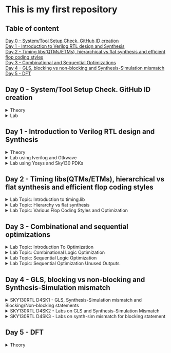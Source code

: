 # This is my first repository

## Table of content

[Day 0 - System/Tool Setup Check. GitHub ID creation](https://github.com/ariefsulaiman/sd-training/blob/main/Readme.md#day-0---systemtool-setup-check-github-id-creation)\
[Day 1 - Introduction to Verilog RTL design and Synthesis](https://github.com/ariefsulaiman/sd-training/blob/main/Readme.md#day-1---introduction-to-verilog-rtl-design-and-synthesis)\
[Day 2 - Timing libs(QTMs/ETMs), hierarchical vs flat synthesis and efficient flop coding styles](https://github.com/ariefsulaiman/sd-training/blob/main/Readme.md#day-2---timing-libsqtmsetms-hierarchical-vs-flat-synthesis-and-efficient-flop-coding-styles)\
[Day 3 - Combinational and Sequential Optimizations](https://github.com/ariefsulaiman/sd-training/blob/main/Readme.md#day-3---combinational-and-sequential-optimizations)\
[Day 4 - GLS, blocking vs non-blocking and Synthesis-Simulation mismatch](https://github.com/ariefsulaiman/sd-training/blob/main/Readme.md#day-4---gls-blocking-vs-non-blocking-and-synthesis-simulation-mismatch)\
[Day 5 - DFT](https://github.com/ariefsulaiman/sd-training/blob/main/Readme.md#day-5---dft)

## Day 0 - System/Tool Setup Check. GitHub ID creation
<details>
  <summary>Theory</summary>
 

### Theory
The term **"IC packaging"** describes the material that holds a semiconductor device. The circuit material is enclosed in a package to prevent rust or physical damage and to enable attachment of the electrical contacts linking it to the printed circuit board (PCB). There are many different types of integrated circuits, and as a result, there are many IC packaging system designs to take into account. This is because various circuit designs will require various requirements for their exterior casing.\
Example of package - Quadruple in-line package (QIP) and Dual in-line package (DIP).

![image](https://user-images.githubusercontent.com/118953928/203929575-c1a4f6b4-530c-4778-bda4-69649a140961.png)
![image](https://user-images.githubusercontent.com/118953928/203929823-5436c544-0933-4c5f-b9b6-09d5637fb1ab.png)

**Pad** - used to connect inside (core) to outside (I/O), good at ESD protection to prevent charge coming from outside damage the core inside.\
**Core** - consists of all the main logic gate (NMOS/PMOS) and cell block such as macro cell and foundry IP's.\
**I/O** - help in communication between die with external and will be connected to die by using wire bonding.\
**Wire Bonding** - method of making interconnections between an integrated circuit (IC) or other semiconductor device and its packaging during semiconductor device fabrication.\
**Macro** - a simple core/cell with simple functionality and can be easily found online.\
**Foundry IP's** - cell with more specific functionality and the design was patent/owned by a company. Has higher value compared to macro.


**Synthesis Flow**\
Convert software's instructions which is written in high level language to gate level language/machine language which is normally in binary format.
![image](https://user-images.githubusercontent.com/118953928/203932543-03c7cf3e-1d1c-4771-98bd-f1b03b06856e.png)
Specification/instructions written in RTL (high-level language such as C, C++ or Java) as inputs.
Compiler will compile the instruction into assembly language (.exe).
Assembler will then convert assembly language into gate level language (low-level language.machine language) which is in binary format (operands), and it is the language understood by a computer.
</details>

<details>
  <summary>Lab</summary>
 
### Lab
![Day0](https://user-images.githubusercontent.com/118953928/205473351-53f8d06d-b517-41cb-832d-c3b92b0b8233.jpg)
 
  </details>

## Day 1 - Introduction to Verilog RTL design and Synthesis
<details>
  <summary>Theory</summary>
 

### Theory
* **Design** is a set of Verilog code for the design work as intended.
* **RTL Design** is the behavioural representation of the required specification.
* **Simulator** is a method to check design and simulate the design. In this topic, the tool used is iverilog.
* **Testbench** is the setup of test vector to check it output match with the specs to test the functionality.
* **IVerilog** is a Verilog simulation and synthesis tool that is available for free. it take a design and a testbench as a input and it converts Verilog source code into a value change dump format (VCD file).
* **GTKWave** is a fully featured GTK+ wave reader for Unix, Win32, and Mac OSX that reads and displays LXT, LXT2, VZT, FST, and GHW and Verilog VCD/EVCD files. GTKWave is the best open source free wave viewer and the IVerilog developer recommends to use it.
* **Synthesizer** is a tool used for converting RTL to Netlist. In this topic, the synthesizer used is Yosys.
* **Yosys** is a framework for Verilog RTL synthesis. it takes a design and a .lib and it converts it into a netlist file.

* **Synthesis** is the process to converting RTL to gate level translation. The design is converted into gate. The connections are made between gates. The output of this process is called netlist.

What is .lib?
* A LIB file is a documentation of timing and power parameters related with cells in a technology node's standard cell library. A lib file is mainly a timing model file that comprises the cell delay, cell transition time, setup and hold time requirements. It may contain variation of a single cell. For example, slow medium and fast cell.

Why do we need variation of cell?
* Slow, fast and medium synthesis libraries are provided for timing-based synthesis. The slow lib is used for Hold time and the fast lib is used for Setup time checks. Achieve a maximum clock speed (minimum clock period), means better performance.  But that not always true because it should not too fast because hold violation might happen. So sometimes we need cell that can work slowly. 

How to get a faster/slower cells
* In digital logic circuit, to get a faster cell the charge-discharge of a capacitance need to be fast. To get a faster charge-discharge of a capacitance the transistor needs to be bigger to be able of sourcing more current. The wider transistor means more area and power it gets. There will always be a trade of between speed, area and power.

| Faster cell  | Slower cells |
| ------------- | ------------- |
| Low Delay  | More Delay  |
| Wider Transistor  | Narrow Transistor  |
| More Area  | Less Area  |
| More Power  | Less Power |
</details>
 
<details>
  <summary>Lab using Iverilog and Gtkwave</summary>  

**Lab 1: Introduction to lab** 

Task --> Cloning the directory from Github into machine
![image](https://user-images.githubusercontent.com/118953928/205473699-d51db95c-31fe-4583-b6fd-bfe48b1a1c62.png)


**Lab 2: Introduction iverilog gtkwave part 1** 

Task --> Setting up and opening the GTKwave\
The verilog file and testbench need to be compile by iverilog to create a a.out. Executing a.out to create vcd file for the GTKwave to read the file.
![image](https://user-images.githubusercontent.com/118953928/205474522-5ff4bd08-2950-4745-ab93-f5dc98cf919b.png)
![image](https://user-images.githubusercontent.com/118953928/205474452-7bdd8af4-8a20-4549-a897-1267c5663269.png)

  
**Lab 2: Introduction iverilog gtkwave part 2** 

Task --> Open the design file and the testbench file\
![image](https://user-images.githubusercontent.com/118953928/205474955-6169a528-89d9-4842-bb40-f536162e729d.png)
![image](https://user-images.githubusercontent.com/118953928/205474904-bd3460b3-f911-42e9-92f5-3492da540a15.png)

**Summary of command used**
| Command  | Detail |
| ------------- | ------------- |
| git clone \<linkfromgithub> | Copying the directory from Github into the machine  |
| iverilog good_mux.v tb_good_mux.v  |  Compile verilog design and testbench and create a.out file |
| ./a.out  | Run the simulation. vcd file is created  |
| gtkwave tb_good_mux.vcd  | View the simulation results graphically |
</details>
    
    
<details>
  <summary>Lab using Yosys and Sky130 PDKs</summary>  
  
### Lab using Yosys and Sky130 PDKs
**Lab 3: Good mux Part 1** 
Task --> Opening up Yosys\
![yosys](https://user-images.githubusercontent.com/118953928/205495328-f2b7ee41-6f4a-41a3-88e5-bbb2715046c8.JPG)

Task --> Read library, Read design, Synthesis, Generate netlists for the specified cell library, Display logic circuit 
![image](https://user-images.githubusercontent.com/118953928/205495758-f4c95477-6352-468f-afba-ff9bfdb3eab0.png)
![show](https://user-images.githubusercontent.com/118953928/205496208-f9e15299-ce6c-4de1-a3cf-1a6ccbc28eed.JPG)


**Command used**
| Command  | Detail |
| ------------- | ------------- |
| read_liberty -lib ../my_lib/lib/sky*.lib | Read library  |
| read_verilog good_mux.v  |  Read design |
| synth -top good_mux  | Synthesis  |
| abc -liberty ../lib/sky*.lib  | Generate netlists for the specified cell library |
| show  | Display logic circuit |

**Lab 3: Good mux Part 2** \
Task --> Understanding the logic circuit\
The circuit from the video is different from my result when showing the logic circuit. The logic circuit on the video show there is 1 nand, 1 clk inverter and and 1 02ai gate. My logic just show a whole block of mux. I think because there a Mux2x1 in the standard cell library so, there is no need divide for each logic gate for the same function.

**Lab 3: Good mux Part 3** \
Task --> write netlist, open netlist in vim\
![image](https://user-images.githubusercontent.com/118953928/205530077-76f2415f-9395-4382-bcde-d8bcaf1702ea.png)
![image](https://user-images.githubusercontent.com/118953928/205529961-5039b4ae-e1f4-4f02-91d2-c3223c1b8ae5.png)

Task --> Simplify netlist, open simplify netlist in vim\
![image](https://user-images.githubusercontent.com/118953928/205530977-bbb4cc7c-29dd-46f0-98f6-13f33b9e53ee.png)
![image](https://user-images.githubusercontent.com/118953928/205530696-f1c08a2f-260d-4edd-9a51-ab765747d951.png)

**Command used**
| Command  | Detail |
| ------------- | ------------- |
| write_verilog good_mux_netlist.v | Generate the netlist.v  |
| !vim good_mux_netlist.v  |  Open the generated netlist |
| write_verilog -noattr good_mux_netlist.v  | Simplify the netlist  |
</details>

 
 
## Day 2 - Timing libs(QTMs/ETMs), hierarchical vs flat synthesis and efficient flop coding styles
<details>
  <summary>Lab Topic: Introduction to timing.lib</summary>
  
#### Lab Topic: Introduction to timing.lib

> 1. Structure of .lib
- vim../my_lib/lib/sky130_fd_sc_hd_tt_025C_1v80.lib --> Open the .lib
- :syn off --->switch off the syntax --> Turn off syntax colour
![Slide1](https://user-images.githubusercontent.com/118953928/206137095-3ebec90c-93ce-4fb5-8d1f-ebb0b9caaf7c.JPG) 
> > Note\
Tt: typical(fast/slow/typical)\
C= temperature\
V= voltage

> 2. Variation of cells in .lib
- :vsp ../my_lib/verilog_model/sky130_fd_sc_hd.v --> Open the file that conatin all detail and behavioural 
![Slide2](https://user-images.githubusercontent.com/118953928/206137566-7766f8be-4773-4639-8baf-4edb2ca412c0.JPG)

> 3. Behavioral code of the cell inside .lib
![Slide3](https://user-images.githubusercontent.com/118953928/206137854-c5bd555f-6603-466e-9dbb-7d64a9ff66f1.JPG)

> 4. Cell information from the verilog model structure
![Slide4](https://user-images.githubusercontent.com/118953928/206138828-932f5ec7-f87c-4fb1-af37-9bcc2cef0868.JPG)
![Slide5](https://user-images.githubusercontent.com/118953928/206138884-1624071d-fcc1-4a0f-8fc2-8472a2f5c5fe.JPG)
![Slide6](https://user-images.githubusercontent.com/118953928/206138911-3ba7e73a-696d-4b1e-a756-2e8bd64a6a93.JPG)
![Slide7](https://user-images.githubusercontent.com/118953928/206138953-0ef3b587-f741-40e8-ad79-44fa546504dc.JPG)

> 5. Variation of cells 
![Slide8](https://user-images.githubusercontent.com/118953928/206139251-5d402e51-e8af-4fef-a9dd-b491e2e00f9b.JPG)
</details>
  
  <details>
  <summary>Lab Topic: Hierarchy vs flat synthesis</summary>

> 1. Opening & understanding multiple module
Command : Gvim multiple_module.v
![Slide10](https://user-images.githubusercontent.com/118953928/206141163-bf473bc1-6ec1-422c-8144-b2c653956b0e.JPG)

> 2. Synthesis of the mutiples_modules\
- Command:\
![image](https://user-images.githubusercontent.com/118953928/206324204-07a98b64-97ed-4249-b865-41c744635086.png)
- Result\
![Slide11](https://user-images.githubusercontent.com/118953928/206141431-fd95d8c1-d75d-4858-9e36-25d6fa5f3d80.JPG)
![Slide12](https://user-images.githubusercontent.com/118953928/206141606-5eb3b4ca-c44f-4c24-aabc-651399d64f21.JPG)
![Slide13](https://user-images.githubusercontent.com/118953928/206141624-3be9de33-6b54-4c8c-9c4d-66fe5fb32fcc.JPG)


> 3. Revision
![Slide14](https://user-images.githubusercontent.com/118953928/206142219-cd6ca58e-eba7-47de-b4b3-def8389733b7.JPG)
![Slide15](https://user-images.githubusercontent.com/118953928/206142232-04f06038-e6a3-4ebe-af71-7b0a8ba1d07c.JPG)

> 4. Flatten the multiple_modules
- Code
![image](https://user-images.githubusercontent.com/118953928/206327140-c5782660-28bd-4ce1-a816-c8745c15adcc.png)

- Result
![Slide17](https://user-images.githubusercontent.com/118953928/206142853-3fb1077f-66ec-4889-b5c1-30051c572806.JPG)

> 5. Synthesizing sub module from the multiple_modules.v
![Slide18](https://user-images.githubusercontent.com/118953928/206143146-e0457ba3-8d37-492d-a0c1-81cb3b61c974.JPG)
</details>
  
<details>
  <summary>Lab Topic: Various Flop Coding Styles and Optimization</summary>

> 1. Flip-flop
![Slide19](https://user-images.githubusercontent.com/118953928/206143268-69ceaa31-11a7-4247-a29a-d0207a38e90f.JPG)

> 2. Asynchronous D-flip-flop
![Slide20](https://user-images.githubusercontent.com/118953928/206143520-1255fd04-4a40-424c-a237-032e2c787a95.JPG)

> 3. Synchronous D-flip-flop 
 ![Slide21](https://user-images.githubusercontent.com/118953928/206143701-d312c8cc-ab25-45b7-82cc-1550dac40601.JPG)
 
> 4. Simulating asynchronous D-flip-flop (reset)
![Slide22](https://user-images.githubusercontent.com/118953928/206145248-1ae21d67-2b54-4b78-aec0-c8901a992726.JPG)

> 5. Simulating asynchronous D-flip-flop (set)
![Slide23](https://user-images.githubusercontent.com/118953928/206145497-e9dc8277-071a-4c43-ada1-ccc73f99ace2.JPG)

> 6. Simulating synchronous D-flip-flop (set)
![Slide24](https://user-images.githubusercontent.com/118953928/206146136-f453b94e-d04f-49cd-b48c-20b9dbcf3a2c.JPG)

> 7. Synthesis asynchronous D-flip-flop (reset)
- Coding
![image](https://user-images.githubusercontent.com/118953928/206331269-3758d609-38e0-4574-9a23-3107c91b9fbf.png)

- Result
![Slide25](https://user-images.githubusercontent.com/118953928/206146468-6dfa53aa-176d-453a-b616-eb564bcf1226.JPG)

> 8. Synthesis asynchronous D-flip-flop (set)
- Coding
![image](https://user-images.githubusercontent.com/118953928/206332007-7e17fbb5-0cc7-4706-8376-7241cc3a6c52.png)

- Result
![Slide26](https://user-images.githubusercontent.com/118953928/206146624-4c772154-6d39-4e27-94c3-672f8ed407f8.JPG)

> 9. Synthesis synchronous D-flip-flop (set)
- Coding
![image](https://user-images.githubusercontent.com/118953928/206332774-93ae20f7-76f0-4180-aee8-06aef2f28db5.png)

- Result
![Slide27](https://user-images.githubusercontent.com/118953928/206146881-9e14fce8-a6f1-4e8b-ada4-0e6893208aa2.JPG)

> 10. Interesting optimization of mult2 & mult8
![Slide29](https://user-images.githubusercontent.com/118953928/206148279-9ad0b948-e6a5-46d8-b144-59accbf662dd.JPG)

> 11. Synthesis of mult2
- Coding
![image](https://user-images.githubusercontent.com/118953928/206333632-ecda2517-5acc-4139-869c-d4282ebe9112.png)

- Result
![Slide30](https://user-images.githubusercontent.com/118953928/206148447-51663683-b8e6-4bbc-ac26-a01c7d6efec7.JPG)

> 12. Interesting optimization of mult8
![Slide31](https://user-images.githubusercontent.com/118953928/206148687-291127bd-d7db-4af5-9321-5e4588dd5dfd.JPG)

> 13. Synthesis of mult8
- Coding
![image](https://user-images.githubusercontent.com/118953928/206334190-689c0da2-029d-4be5-82ad-b495b0ede65d.png)

- Result
![Slide32](https://user-images.githubusercontent.com/118953928/206148944-64e5a680-2385-48f5-bf21-22e22dbad88c.JPG)
</details>
  
## Day 3 - Combinational and sequential optimizations

<details>
  <summary>Lab Topic: Introduction To Optimization</summary>  

> Combinational Logic Optimization
![Slide2](https://user-images.githubusercontent.com/118953928/206737731-3b98b2c1-5cc1-4d5c-8bea-f80e394e3f51.JPG)
![Slide3](https://user-images.githubusercontent.com/118953928/206737745-294ff8f0-c640-4aec-8b93-4d37092f7ad5.JPG)
![Slide4](https://user-images.githubusercontent.com/118953928/206737755-7fa69913-b322-4f3e-bb75-4271992ed91b.JPG)

> Sequential Constant Optimization (D-FF with reset signal)
![Slide5](https://user-images.githubusercontent.com/118953928/206738058-c1fa725f-dce3-4970-a66f-49a9ca483a24.JPG)

> Sequential Constant Optimization (D-FF with set signal)
![Slide6](https://user-images.githubusercontent.com/118953928/206738071-79327fe0-fe76-4c31-9efd-2b09197664a0.JPG)

> State Optimization 
![Slide7](https://user-images.githubusercontent.com/118953928/206738105-e6aa77a0-7cc5-4856-9814-5a200b8509d5.JPG)
</details>
  
<details>
  <summary>Lab Topic: Combinational Logic Optimization</summary>

> opt_check.v
![Slide9](https://user-images.githubusercontent.com/118953928/206738385-fe0c1beb-2bd2-46ef-885e-075936e0fa5b.JPG)
![Slide10](https://user-images.githubusercontent.com/118953928/206738396-00a40586-19a3-41f3-ae38-383a53e51700.JPG)
![Slide11](https://user-images.githubusercontent.com/118953928/206738406-be0f1c3f-0f63-4056-8571-b4638e577a6f.JPG)

> opt_check2.v
![Slide12](https://user-images.githubusercontent.com/118953928/206738487-c8037e3e-52b4-4c6c-9acd-17a501013462.JPG)
![Slide13](https://user-images.githubusercontent.com/118953928/206738495-62658e89-7acb-4710-9999-51dd3ba71f01.JPG)
![Slide14](https://user-images.githubusercontent.com/118953928/206738501-a1808382-252e-4d1d-8c2c-bf1940f752d0.JPG)

> opt_check3.v
![Slide15](https://user-images.githubusercontent.com/118953928/206738616-724c88cb-bf4d-4e1c-8f01-8485ddd501d6.JPG)
![Slide16](https://user-images.githubusercontent.com/118953928/206738623-560d219c-8645-4754-b856-20df1b5f0bc3.JPG)
![Slide17](https://user-images.githubusercontent.com/118953928/206738625-e743d7cd-c7e5-4664-94b9-edb0ef9d2bf6.JPG)

> opt_check4.v
![Slide18](https://user-images.githubusercontent.com/118953928/206738716-5a33c98b-a3cb-42ec-9a73-894f890fd7de.JPG)
![Slide19](https://user-images.githubusercontent.com/118953928/206738721-7e485eb5-85eb-4b43-b268-8c42733aa759.JPG)
![Slide20](https://user-images.githubusercontent.com/118953928/206738723-b9df76d0-df0c-44e1-9324-64d52d311177.JPG)

> Multiple_module_opt.v
![Slide21](https://user-images.githubusercontent.com/118953928/206738793-61878bc5-6e62-4c60-9bdb-dd964d30f5ee.JPG)
![Slide22](https://user-images.githubusercontent.com/118953928/206738805-27ffdd9f-7667-473f-83f2-32586e3b14c0.JPG)
![Slide23](https://user-images.githubusercontent.com/118953928/206738807-6eef66a0-5706-4f33-8634-1db9ea3965d5.JPG)

> Multiple_module_opt2.v
![Slide24](https://user-images.githubusercontent.com/118953928/206738858-625ddf05-3d48-420b-b706-66a3b369749c.JPG)
![Slide25](https://user-images.githubusercontent.com/118953928/206738866-207a2410-32a2-42c2-937f-9565fd0cb450.JPG)
![Slide26](https://user-images.githubusercontent.com/118953928/206738869-dc8c4cb0-e8eb-4589-9a16-0cf357d2ecde.JPG)
</details>
  
<details>
  <summary>Lab Topic: Sequential Logic Optimization</summary>

> dff_const1
![Slide28](https://user-images.githubusercontent.com/118953928/206739222-46dd648a-a549-448c-9f62-08f0a09203cb.JPG)
![Slide29](https://user-images.githubusercontent.com/118953928/206739228-108c3b09-4220-4af5-bc7e-33454160b2fe.JPG)
![Slide30](https://user-images.githubusercontent.com/118953928/206739233-c4dcb61f-9f2c-4803-9020-e4301e76860d.JPG)
![Slide31](https://user-images.githubusercontent.com/118953928/206739235-83e2cea4-f3e0-4999-9a8e-773ba868b1bb.JPG)

> dff_const2
![Slide32](https://user-images.githubusercontent.com/118953928/206739474-f72095c6-ebcb-4f1d-89f0-1bf5dd30951c.JPG)
![Slide33](https://user-images.githubusercontent.com/118953928/206739482-ed833e33-94cb-494a-a768-b43adc19dead.JPG)
![Slide34](https://user-images.githubusercontent.com/118953928/206739485-786f7fdd-b4bd-4f7b-8d10-5c3510b298f6.JPG)
![Slide35](https://user-images.githubusercontent.com/118953928/206739490-610e6cf5-bfa0-4d4b-9b93-f9e421d524c0.JPG)

> dff_const3
![Slide36](https://user-images.githubusercontent.com/118953928/206739643-09d0c2dd-fcde-46d4-93a9-92a5c2aa5e02.JPG)
![Slide37](https://user-images.githubusercontent.com/118953928/206739655-035aa051-035d-43ff-a00c-650ac1e3346b.JPG)
![Slide38](https://user-images.githubusercontent.com/118953928/206739659-73becde7-957f-420e-8baf-65b75981f80c.JPG)
![Slide39](https://user-images.githubusercontent.com/118953928/206739662-d655c9d5-f7cc-4213-83e8-843f2ba4bf11.JPG)

> dff_const4
![Slide40](https://user-images.githubusercontent.com/118953928/206739713-e4e85f6a-2832-4cef-b3f2-ddbf34f8c5ee.JPG)
![Slide41](https://user-images.githubusercontent.com/118953928/206739717-36c7ec57-bfdb-4055-acee-601aa00b449e.JPG)
![Slide42](https://user-images.githubusercontent.com/118953928/206739719-07261030-dddb-420e-a75b-c7af0c923f9b.JPG)
![Slide43](https://user-images.githubusercontent.com/118953928/206739722-7f572319-b2b2-4269-86ed-d72b37333dc4.JPG)

> dff_const5
![Slide44](https://user-images.githubusercontent.com/118953928/206739766-1d8ce70b-073f-4b97-9e76-d7052c506608.JPG)
![Slide45](https://user-images.githubusercontent.com/118953928/206739775-5e5725c9-b9a0-4c75-99e5-24e4edb39a83.JPG)
![Slide46](https://user-images.githubusercontent.com/118953928/206739781-c1b8b53f-4eea-44d0-88f3-2bf7cb3d9160.JPG)
![Slide47](https://user-images.githubusercontent.com/118953928/206739785-3eba604c-7892-43d8-bb09-f91075c0c4bd.JPG)
</details>
  
<details>
  <summary>Lab Topic: Sequential Optimization Unused Outputs</summary>

> **counter_opt.v**
![Slide49](https://user-images.githubusercontent.com/118953928/206739924-9988c8eb-f008-4f2b-a282-5aa73bea282a.JPG)
![Slide50](https://user-images.githubusercontent.com/118953928/206739933-19df3873-8f23-49a8-ba05-556f9c81799b.JPG)
![Slide51](https://user-images.githubusercontent.com/118953928/206739937-82685d9d-a23f-4f54-83bb-34d1e8c1b7f6.JPG)

> **counter_opt2.v**
![Slide52](https://user-images.githubusercontent.com/118953928/206739953-88acd904-7377-4b41-8a06-b7602be7d4cd.JPG)
![Slide53](https://user-images.githubusercontent.com/118953928/206739964-48748c46-eee3-4611-b230-dc944a6ce089.JPG)
![Slide54](https://user-images.githubusercontent.com/118953928/206739969-b20824ca-a468-4b9c-a6af-c7b4e3e3f1fc.JPG)
</details>

## Day 4 - GLS, blocking vs non-blocking and Synthesis-Simulation mismatch

<details>
  <summary>SKY130RTL D4SK1 - GLS, Synthesis-Simulation mismatch and Blocking/Non-blocking statements</summary>
  
> Gate Level Simulation (GLS)
  ![Slide2](https://user-images.githubusercontent.com/118953928/206896202-9096e485-05f3-447d-ba9b-0cdd51a89329.JPG)
  ![Slide3](https://user-images.githubusercontent.com/118953928/206896214-e1f84ff7-e8c6-4d74-b88f-dfc8785829d5.JPG)

> Synthesis Simulation Mismatch
![Slide4](https://user-images.githubusercontent.com/118953928/206896259-33d81798-317a-4244-adfe-b9a385d3d28c.JPG)
![Slide5](https://user-images.githubusercontent.com/118953928/206896261-e2b9485a-0c0f-4095-9b95-d23f4ad27270.JPG)

> Caveat with Blocking Statement
![Slide6](https://user-images.githubusercontent.com/118953928/206896280-f13fc9f1-db05-44cd-82f1-9a73ac57ec7c.JPG)
</details>

<details>
  <summary>SKY130RTL D4SK2 - Labs on GLS and Synthesis-Simulation Mismatch</summary>
  
> ternary_operator_mux.v
![Slide8](https://user-images.githubusercontent.com/118953928/206896341-a343fd4f-772b-4c84-b99d-847be1cea6a9.JPG)
![Slide9](https://user-images.githubusercontent.com/118953928/206896342-24ac97fe-5df6-4e6a-845d-aab6178335a7.JPG)
![Slide10](https://user-images.githubusercontent.com/118953928/206896343-b5e55d4d-92be-4c62-ad30-3a535cee8adb.JPG)
![Slide11](https://user-images.githubusercontent.com/118953928/206896344-c59a9273-86c6-492f-a197-45122a5f04a5.JPG)
![Slide12](https://user-images.githubusercontent.com/118953928/206896345-43670376-a68e-49de-b0e3-b6e27ca13c7f.JPG)

  
> bad_mux.v 
![Slide13](https://user-images.githubusercontent.com/118953928/206896379-277efffe-f224-4913-b810-a8b860418eed.JPG)
![Slide14](https://user-images.githubusercontent.com/118953928/206896382-1b7e158b-a7b7-4c57-bf54-343ecce438a8.JPG)
![Slide15](https://user-images.githubusercontent.com/118953928/206896383-bee1559a-7927-48f4-9ffc-22d1f9320aa7.JPG)
![Slide16](https://user-images.githubusercontent.com/118953928/206896386-984848f3-0573-43d0-994a-f3a761645a6b.JPG)
![Slide17](https://user-images.githubusercontent.com/118953928/206896388-bf5ab0f8-7f94-42e9-b295-ff6727116a3e.JPG)
</details>


<details>
  <summary>SKY130RTL D4SK3 - Labs on synth-sim mismatch for blocking statement</summary>
  
> blocking_caveat,v
![Slide19](https://user-images.githubusercontent.com/118953928/206896424-3eec9110-8095-4408-a567-071bf7a2b628.JPG)
![Slide20](https://user-images.githubusercontent.com/118953928/206896426-44c902d7-7570-409c-b9a0-ab973473b0e8.JPG)
![Slide21](https://user-images.githubusercontent.com/118953928/206896428-9f9223c9-999a-4066-97d5-8658ee021842.JPG)
![Slide22](https://user-images.githubusercontent.com/118953928/206896429-50b0afaa-dc68-4a2f-9cc6-a30389d81160.JPG)
![Slide23](https://user-images.githubusercontent.com/118953928/206896431-5dcdd94c-925e-4ffe-a32b-2f024cd308ba.JPG)
</details>

## Day 5 - DFT
<details>
  <summary>Theory</summary>
![NOTE_page-0001](https://user-images.githubusercontent.com/118953928/207774134-36780e59-87df-406f-8b63-e88059134984.jpg)
![NOTE_page-0002](https://user-images.githubusercontent.com/118953928/207774137-a8c22994-59f9-4fcc-817b-b8721634b3f5.jpg)
![NOTE_page-0003](https://user-images.githubusercontent.com/118953928/207774139-6b277ca9-ad78-4f56-919b-246a715128ac.jpg)
![NOTE_page-0004](https://user-images.githubusercontent.com/118953928/207774140-80c88b05-a8f7-4233-b367-2afe48545414.jpg)
![NOTE_page-0005](https://user-images.githubusercontent.com/118953928/207774142-8bdff667-5d0e-49ba-bfb7-87e4dfd04fcb.jpg)
![NOTE_page-0006](https://user-images.githubusercontent.com/118953928/207774145-4719e956-3563-4831-ab8c-81800efda033.jpg)
![NOTE_page-0007](https://user-images.githubusercontent.com/118953928/207774146-1965ac54-84d6-489a-87e8-206102d0689f.jpg)
![NOTE_page-0008](https://user-images.githubusercontent.com/118953928/207774147-5259f349-46d0-476f-80a9-1ecab7d18fbc.jpg)
![NOTE_page-0009](https://user-images.githubusercontent.com/118953928/207774151-2212d469-0045-4ad6-8352-f13e02aadb25.jpg)
  </details>
  





